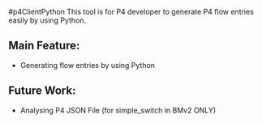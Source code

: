 #p4ClientPython
This tool is for P4 developer to generate P4 flow entries easily by using Python. 

Main Feature: 
--------------
 - Generating flow entries by using Python

Future Work:
--------------
 - Analysing P4 JSON File (for simple_switch in BMv2 ONLY)
